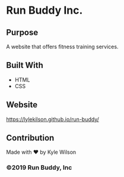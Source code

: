 # Run Buddy Inc.

## Purpose
A website that offers fitness training services.

## Built With
* HTML
* CSS

## Website
https://lylekilson.github.io/run-buddy/

## Contribution
Made with ❤️ by Kyle Wilson

### ©️2019 Run Buddy, Inc 

